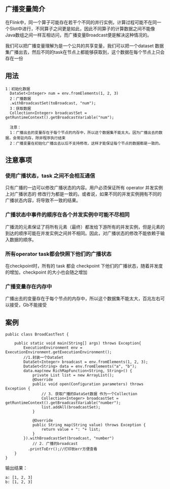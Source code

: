 ## 广播变量简介

在Flink中，同一个算子可能存在若干个不同的并行实例，计算过程可能不在同一个Slot中进行，不同算子之间更是如此，因此不同算子的计算数据之间不能像Java数组之间一样互相访问，而广播变量Broadcast便是解决这种情况的。

我们可以把广播变量理解为是一个公共的共享变量，我们可以把一个dataset 数据集广播出去，然后不同的task在节点上都能够获取到，这个数据在每个节点上只会存在一份



## 用法

```
1：初始化数据
  DataSet<Integer> num = env.fromElements(1, 2, 3)
  2：广播数据
  .withBroadcastSet(toBroadcast, "num");
  3：获取数据
  Collection<Integer> broadcastSet = getRuntimeContext().getBroadcastVariable("num");
  
  注意：
  1：广播出去的变量存在于每个节点的内存中，所以这个数据集不能太大。因为广播出去的数据，会常驻内存，除非程序执行结束
  2：广播变量在初始化广播出去以后不支持修改，这样才能保证每个节点的数据都是一致的。

```

## 注意事项

### 使用广播状态，task 之间不会相互通信

只有广播的一边可以修改广播状态的内容。用户必须保证所有 operator 并发实例上对广播状态的     修改行为都是一致的。或者说，如果不同的并发实例拥有不同的广播状态内容，将导致不一致的结果。
### 广播状态中事件的顺序在各个并发实例中可能不尽相同

广播流的元素保证了将所有元素（最终）都发给下游所有的并发实例，但是元素的到达的顺序可能在并发实例之间并不相同。因此，对广播状态的修改不能依赖于输入数据的顺序。

### 所有operator task都会快照下他们的广播状态
在checkpoint时，所有的 task 都会 checkpoint 下他们的广播状态，随着并发度的增加，checkpoint 的大小也会随之增加
### 广播变量存在内存中

广播出去的变量存在于每个节点的内存中，所以这个数据集不能太大，百兆左右可以接受，Gb不能接受


## 案例

```
public class BroadCastTest {

    public static void main(String[] args) throws Exception{
        ExecutionEnvironment env = ExecutionEnvironment.getExecutionEnvironment();
        //1.封装一个DataSet
        DataSet<Integer> broadcast = env.fromElements(1, 2, 3);
        DataSet<String> data = env.fromElements("a", "b");
        data.map(new RichMapFunction<String, String>() {
            private List list = new ArrayList();
            @Override
            public void open(Configuration parameters) throws Exception {
                // 3. 获取广播的DataSet数据 作为一个Collection
                Collection<Integer> broadcastSet = getRuntimeContext().getBroadcastVariable("number");
                list.addAll(broadcastSet);
            }

            @Override
            public String map(String value) throws Exception {
                return value + ": "+ list;
            }
        }).withBroadcastSet(broadcast, "number") 
            // 2. 广播的broadcast
          .printToErr();//打印到err方便查看
    }
}
```

输出结果：

```
a: [1, 2, 3]
b: [1, 2, 3]
```